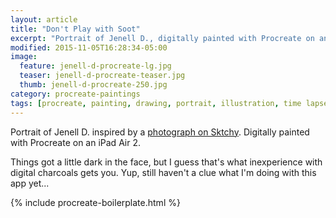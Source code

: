 ```yaml
---
layout: article
title: "Don't Play with Soot"
excerpt: "Portrait of Jenell D., digitally painted with Procreate on an iPad."
modified: 2015-11-05T16:28:34-05:00
image: 
  feature: jenell-d-procreate-lg.jpg
  teaser: jenell-d-procreate-teaser.jpg
  thumb: jenell-d-procreate-250.jpg
category: procreate-paintings
tags: [procreate, painting, drawing, portrait, illustration, time lapse, sktchy, black and white]
---
```


Portrait of Jenell D. inspired by a [photograph on Sktchy](http://sktchy.com/7i99Kc). Digitally painted with Procreate on an iPad Air 2. 

Things got a little dark in the face, but I guess that's what inexperience with digital charcoals gets you. Yup, still haven't a clue what I'm doing with this app yet...

{% include procreate-boilerplate.html %}
